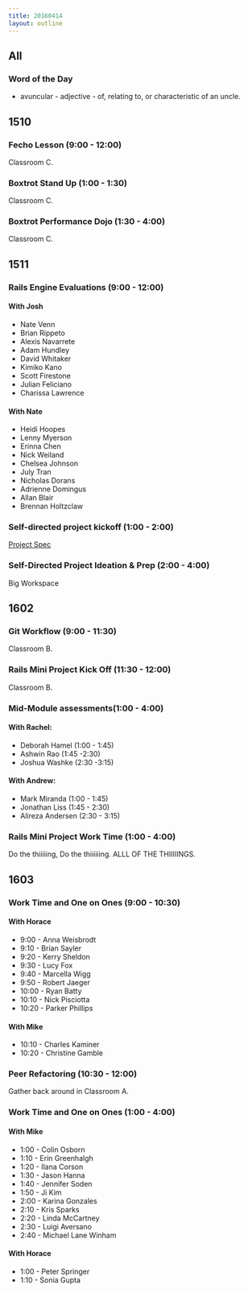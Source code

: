 ```yaml
---
title: 20160414
layout: outline
---
```


## All

### Word of the Day
* avuncular - adjective - of, relating to, or characteristic of an uncle.


## 1510

### Fecho Lesson (9:00 - 12:00)

Classroom C.

### Boxtrot Stand Up (1:00 - 1:30)

Classroom C.

### Boxtrot Performance Dojo (1:30 - 4:00)

Classroom C.


## 1511

### Rails Engine Evaluations (9:00 - 12:00)

#### With Josh

- Nate Venn
- Brian Rippeto
- Alexis Navarrete
- Adam Hundley
- David Whitaker
- Kimiko Kano
- Scott Firestone
- Julian Feliciano
- Charissa Lawrence

#### With Nate

- Heidi Hoopes
- Lenny Myerson
- Erinna Chen
- Nick Weiland
- Chelsea Johnson
- July Tran
- Nicholas Dorans
- Adrienne Domingus
- Allan Blair
- Brennan Holtzclaw

### Self-directed project kickoff (1:00 - 2:00)

[Project Spec](https://github.com/turingschool/lesson_plans/blob/master/ruby_03-professional_rails_applications/self_directed_project.md)

### Self-Directed Project Ideation & Prep (2:00 - 4:00)

Big Workspace

## 1602

### Git Workflow (9:00 - 11:30)

Classroom B.

### Rails Mini Project Kick Off (11:30 - 12:00)

Classroom B.

### Mid-Module assessments(1:00 - 4:00)

#### With Rachel:
* Deborah Hamel (1:00 - 1:45)
* Ashwin Rao (1:45  -2:30)
* Joshua Washke (2:30  -3:15)

#### With Andrew:
* Mark Miranda (1:00 - 1:45)
* Jonathan Liss (1:45 - 2:30)
* Alireza Andersen (2:30 - 3:15)

### Rails Mini Project Work Time (1:00 - 4:00)

Do the thiiiiing, Do the thiiiiiing. ALLL OF THE THIIIIINGS.


## 1603

### Work Time and One on Ones (9:00 - 10:30)

#### With Horace
* 9:00 - Anna Weisbrodt
* 9:10 - Brian Sayler
* 9:20 - Kerry Sheldon
* 9:30 - Lucy Fox
* 9:40 - Marcella Wigg
* 9:50 - Robert Jaeger
* 10:00 - Ryan Batty
* 10:10 - Nick Pisciotta
* 10:20 - Parker Phillips

#### With Mike
* 10:10 - Charles Kaminer
* 10:20 - Christine Gamble


### Peer Refactoring (10:30 - 12:00)

Gather back around in Classroom A.

### Work Time and One on Ones (1:00 - 4:00)

#### With Mike
* 1:00 - Colin Osborn
* 1:10 - Erin Greenhalgh
* 1:20 - Ilana Corson
* 1:30 - Jason Hanna
* 1:40 - Jennifer Soden
* 1:50 - Ji Kim
* 2:00 - Karina Gonzales
* 2:10 - Kris Sparks
* 2:20 - Linda McCartney
* 2:30 - Luigi Aversano
* 2:40 - Michael Lane Winham

#### With Horace
* 1:00 - Peter Springer
* 1:10 - Sonia Gupta

